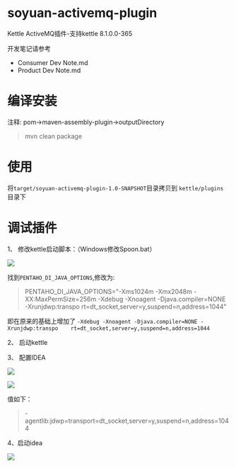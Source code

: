# soyuan-activemq-plugin
Kettle ActiveMQ插件-支持kettle 8.1.0.0-365

开发笔记请参考
- Consumer Dev Note.md 
- Product Dev Note.md

# 编译安装

注释: pom->maven-assembly-plugin->outputDirectory

> mvn clean package

# 使用

将`target/soyuan-activemq-plugin-1.0-SNAPSHOT`目录拷贝到 `kettle/plugins` 目录下


# 调试插件

1、 修改kettle启动脚本：（Windows修改Spoon.bat）

![](https://slimteaegg-blog.oss-cn-shanghai.aliyuncs.com/picgo/20210702162102.png)

找到`PENTAHO_DI_JAVA_OPTIONS`,修改为:
> PENTAHO_DI_JAVA_OPTIONS="-Xms1024m -Xmx2048m -XX:MaxPermSize=256m -Xdebug -Xnoagent -Djava.compiler=NONE -Xrunjdwp:transpo    rt=dt_socket,server=y,suspend=n,address=1044"

即在原来的基础上增加了 `-Xdebug -Xnoagent -Djava.compiler=NONE -Xrunjdwp:transpo    rt=dt_socket,server=y,suspend=n,address=1044`

2、 启动kettle

3、 配置IDEA

![](https://slimteaegg-blog.oss-cn-shanghai.aliyuncs.com/picgo/20210702162448.png)

![](https://slimteaegg-blog.oss-cn-shanghai.aliyuncs.com/picgo/20210702162544.png)

值如下：
> -agentlib:jdwp=transport=dt_socket,server=y,suspend=n,address=1044

4、启动idea

![](https://slimteaegg-blog.oss-cn-shanghai.aliyuncs.com/picgo/20210702162742.png)
